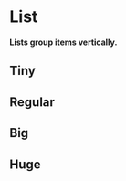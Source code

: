 # List

**Lists group items vertically.**

## Tiny

<demo-block component="list" partial="tiny" has-theme-switcher="false"></demo-block>

## Regular

<demo-block component="list" partial="regular" has-theme-switcher="false"></demo-block>

## Big

<demo-block component="list" partial="big" has-theme-switcher="false"></demo-block>

## Huge

<demo-block component="list" partial="huge" has-theme-switcher="false"></demo-block>
